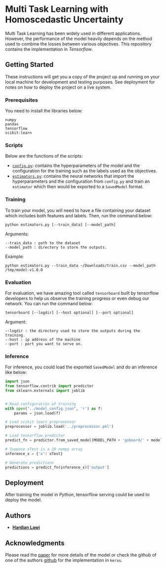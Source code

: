 # Multi Task Learning with Homoscedastic Uncertainty

Multi Task Learning has been widely used in different applications. However, the performance of the model heavily depends on the method used to combine the losses between various objectives. This repository contains the implementation in *Tensorflow*.

## Getting Started

These instructions will get you a copy of the project up and running on your local machine for development and testing purposes. See deployment for notes on how to deploy the project on a live system.

### Prerequisites

You need to install the libraries below:

```
numpy
pandas
tensorflow
scikit-learn
```

### Scripts

Below are the functions of the scripts:

- [`config.py`](https://github.com/hardianlawi/MTL-Homoscedastic-Uncertainty/blob/master/scripts/config.py): contains the hyperparameters of the model and the configuration for the training such as the labels used as the objectives.
- [`estimators.py`](https://github.com/hardianlawi/MTL-Homoscedastic-Uncertainty/blob/master/scripts/estimators.py): contains the neural networks that import the hyperparameters and the configuration from `config.py` and train an `estimator` which then would be exported to a `SavedModel` format.

### Training

To train your model, you will need to have a file containing your dataset which includes both features and labels. Then, run the command below:

```
python estimators.py [--train_data] [--model_path]
```

Arguments:
```
--train_data : path to the dataset
--model_path : directory to store the outputs.
```

Example:
```
python estimators.py --train_data ~/Downloads/train.csv --model_path /tmp/model-v1.0.0
```

### Evaluation

For evaluation, we have amazing tool called `tensorboard` built by tensorflow developers to help us observe the training progress or even debug our network. You can run the command below:

```
tensorboard [--logdir] [--host optional] [--port optional]
```

Argument:
```
--logdir : the directory used to store the outputs during the training.
--host : ip address of the machine
--port : port you want to serve on.
```

### Inference

For inference, you could load the exported `SavedModel` and do an inference like below:

```python
import json
from tensorflow.contrib import predictor
from sklearn.externals import joblib


# Read configuration of training
with open("../model_config.json", 'r') as f:
    params = json.load(f)

# Load scikit learn preprocessor
preprocessor = joblib.load('../preprocessor.pkl')

# Load tensorflow predictor
predict_fn = predictor.from_saved_model(MODEL_PATH + 'goboard/' + model_name)

# Suppose xTest is a 2D numpy array
inference_x = {'x': xTest}

# Generate predictions
predictions = predict_fn(inference_x)['output']
```

## Deployment

After training the model in *Python*, tensorflow serving could be used to deploy the model.

## Authors

* [**Hardian Lawi**](https://github.com/hardianlawi)

## Acknowledgments

Please read the [paper](https://arxiv.org/abs/1705.07115) for more details of the model or check the github of one of the authors [github](https://github.com/yaringal/multi-task-learning-example) for the implementation in `keras`.
